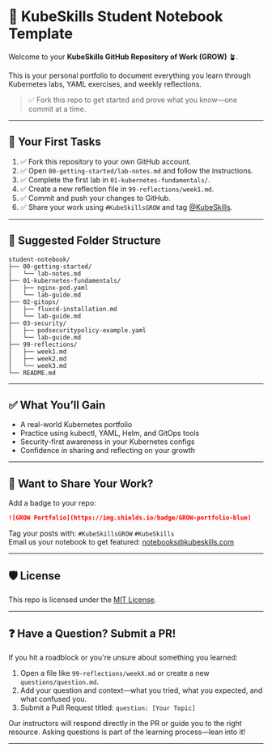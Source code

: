 # 📘 KubeSkills Student Notebook Template

Welcome to your **KubeSkills GitHub Repository of Work (GROW)** 🪴.

This is your personal portfolio to document everything you learn through Kubernetes labs, YAML exercises, and weekly reflections.

> ✅ Fork this repo to get started and prove what you know—one commit at a time.

---

## 🚀 Your First Tasks

1. ✅ Fork this repository to your own GitHub account.
2. ✅ Open `00-getting-started/lab-notes.md` and follow the instructions.
3. ✅ Complete the first lab in `01-kubernetes-fundamentals/`.
4. ✅ Create a new reflection file in `99-reflections/week1.md`.
5. ✅ Commit and push your changes to GitHub.
6. ✅ Share your work using `#KubeSkillsGROW` and tag [@KubeSkills](https://linkedin.com/company/kubeskills).

---

## 📁 Suggested Folder Structure

```
student-notebook/
├── 00-getting-started/
│   └── lab-notes.md
├── 01-kubernetes-fundamentals/
│   ├── nginx-pod.yaml
│   └── lab-guide.md
├── 02-gitops/
│   ├── fluxcd-installation.md
│   └── lab-guide.md
├── 03-security/
│   ├── podsecuritypolicy-example.yaml
│   └── lab-guide.md
├── 99-reflections/
│   ├── week1.md
│   ├── week2.md
│   └── week3.md
└── README.md
```

---

## ✅ What You’ll Gain

- A real-world Kubernetes portfolio
- Practice using kubectl, YAML, Helm, and GitOps tools
- Security-first awareness in your Kubernetes configs
- Confidence in sharing and reflecting on your growth

---

## 📣 Want to Share Your Work?

Add a badge to your repo:
```markdown
![GROW Portfolio](https://img.shields.io/badge/GROW-portfolio-blue)
```

Tag your posts with: `#KubeSkillsGROW` `#KubeSkills`  
Email us your notebook to get featured: notebooks@kubeskills.com

---

## 🛡 License

This repo is licensed under the [MIT License](LICENSE).


---

## ❓ Have a Question? Submit a PR!

If you hit a roadblock or you're unsure about something you learned:

1. Open a file like `99-reflections/weekX.md` or create a new `questions/question.md`.
2. Add your question and context—what you tried, what you expected, and what confused you.
3. Submit a Pull Request titled: `question: [Your Topic]`

Our instructors will respond directly in the PR or guide you to the right resource. Asking questions is part of the learning process—lean into it!

---